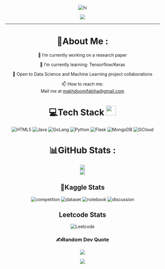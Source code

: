 <div align="center">
  
![hi](<img src="https://media.tenor.com/lw5QLh73u_MAAAAi/hi.gif" width="40" height="40" />)
</div>
<p align="center">
  <a href="https://github.com/Fabssss"><img src="https://readme-typing-svg.herokuapp.com?color=%2336BCF7&center=true&vCenter=true&lines=Hi+%2C+welcome+to+my+Github+page;I+am+Fabiha+Makhdoomi;I+am+a+B.E.+Undergrad+student;"></a>
</p>

---
<div align="center">
  
# 💫About Me :
🔭 I’m currently working on a research paper
  
🌱 I’m currently learning: Tensorflow/Keras

👯 Open to Data Science and Machine Learning project collaborations

📫 How to reach me:  
  Mail me at makhdoomifabiha@gmail.com



# 💻Tech Stack <img src = "https://media2.giphy.com/media/QssGEmpkyEOhBCb7e1/giphy.gif?cid=ecf05e47a0n3gi1bfqntqmob8g9aid1oyj2wr3ds3mg700bl&rid=giphy.gif" width = 32px> 
![HTML5](https://img.shields.io/badge/html5-%23E34F26.svg?style=for-the-badge&logo=html5&logoColor=white) ![Java](https://img.shields.io/badge/Java-ED8B00?style=for-the-badge&logo=openjdk&logoColor=white) ![GoLang](https://img.shields.io/badge/Go-00ADD8?style=for-the-badge&logo=go&logoColor=white) ![Python](https://img.shields.io/badge/Python-14354C?style=for-the-badge&logo=python&logoColor=white) ![Flask](https://img.shields.io/badge/Flask-000000?style=for-the-badge&logo=flask&logoColor=white) ![MongoDB](https://img.shields.io/badge/MongoDB-4EA94B?style=for-the-badge&logo=mongodb&logoColor=white) ![GCloud](https://img.shields.io/badge/Google_Cloud-4285F4?style=for-the-badge&logo=google-cloud&logoColor=white)
# 📊GitHub Stats :
![](https://github-readme-streak-stats.herokuapp.com/?user=Fabssss&theme=radical&hide_border=false)<br/>
![](https://github-readme-stats.vercel.app/api/top-langs/username=Fabssss&theme=radical&hide_border=false&include_all_commits=false&count_private=false&layout=compact)

## 🤖Kaggle Stats
![competition](https://road-to-kaggle-grandmaster.vercel.app/api/badges/fabihamakhdoomi/competition)
![dataset](https://road-to-kaggle-grandmaster.vercel.app/api/badges/fabihamakhdoomi/dataset)
![notebook](https://road-to-kaggle-grandmaster.vercel.app/api/badges/fabihamakhdoomi/notebook)
![discussion](https://road-to-kaggle-grandmaster.vercel.app/api/badges/fabihamakhdoomi/discussion)

## Leetcode Stats
![Leetcode](https://badges.peiyuan.ch/leetcode/Fabssss/solved?difficulty=<value></value>)

### ✍️Random Dev Quote
![](https://quotes-github-readme.vercel.app/api?type=horizontal&theme=merko)


![](https://komarev.com/ghpvc/?username=Fabssss&label=Visitors+Count&color=brightgreen)
</div>

